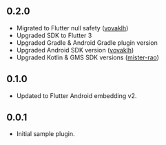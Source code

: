 ## 0.2.0

* Migrated to Flutter null safety ([vovaklh](https://github.com/vovaklh/))
* Upgraded SDK to Flutter 3
* Upgraded Gradle & Android Gradle plugin version
* Upgraded Android SDK version ([vovaklh](https://github.com/vovaklh/))
* Upgraded Kotlin & GMS SDK versions ([mister-rao](https://github.com/mister-rao/))

## 0.1.0

* Updated to Flutter Android embedding v2.

## 0.0.1

* Initial sample plugin.

